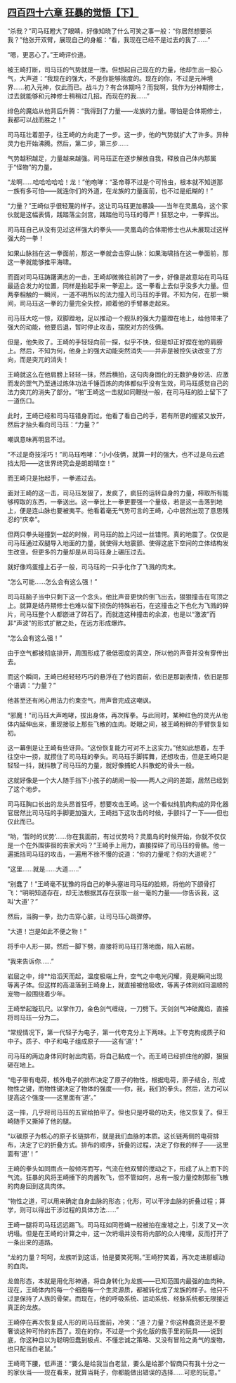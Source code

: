 ## [四百四十六章 狂暴的觉悟【下】](https://www.xxbiquge.com/11_11207/9199563.html)


  “杀我？”司马珏瞪大了眼睛，好像知晓了什么可笑之事一般：“你居然想要杀我？”他张开双臂，展现自己的身躯：“看，我现在已经不是过去的我了……”

  “嗯，更恶心了。”王崎评价道。

  被王崎打断，司马珏的气势就是一泄。但想起自己现在的力量，他却生出一股心气，大声道：“我现在的强大，不是你能够揣度的。现在的你，不过是元神境界……初入元神，仅此而已。战斗力？有合体期吗？而我啊，我作为分神期修士，过去就能够和元神修士稍稍过几招。而现在的我……”

  绯色的魔焰从他背后升腾：“我得到了力量——龙族的力量。哪怕是合体期修士，我都可以战而胜之！”

  司马珏壮着胆子，往王崎的方向走了一步。这一步，他的气势就扩大了许多。异种灵力也开始沸腾。然后，第二步，第三步……

  气势越积越足，力量越来越强。司马珏正在逐步解放自我，释放自己体内那属于“怪物”的力量。

  “龙啊……哈哈哈哈哈！龙！”他咆哮：“圣帝尊不过是个可怜虫，根本就不知道那一族有多可怕——就连你们的外道，在龙族的力量面前，也不过是纸糊的！”

  “力量？”王崎似乎很轻蔑的样子。这让司马珏更加暴躁——当年在灵凰岛，这个家伙就是这幅表情，践踏落尘剑宫，践踏他司马珏的尊严！狂怒之中，一拳挥出。

  司马珏自己从没有见过这样强大的拳头——灵凰岛的合体期修士也从未展现过这样强大的一拳！

  如果山脉挡在这一拳面前，那这一拳就会击穿山脉：如果海啸挡在这一拳面前，那这一拳就能够推平海啸。

  而面对司马珏踌躇满志的一击，王崎却微微往前跨了一步，好像是故意站在司马珏最适合发力的位置，同样是抬起手来一拳迎上。这一拳看上去似乎没多大力量。但两拳相触的一瞬间，一道不明所以的法力撞入司马珏的手臂。不知为何，在那一瞬间，司马珏这一拳的力量完全失控，顺着他的手臂暴走起来。

  司马珏大吃一惊，双脚蹬地，足以推动一个舰队的强大力量蹬在地上，给他带来了强大的动能，他要后退，暂时停止攻击，摆脱对方的伎俩。

  但是，他失败了。王崎的手轻轻向前一探，似乎不快，但是却正好捏在他的肩膀上。然后，不知为何，他身上的强大动能突然消失——并非是被控矢诀改变了方向，而是突兀的消失！

  王崎就这么在他肩膀上轻轻一抹，然后横拍，这句肉身固化的无数护身妙法、应激而发的罡气乃至通过炼体功法千锤百炼的肉体都似乎没有生效，司马珏感觉自己的法力突兀的消失了部分。“啪”王崎这一击就如同鞭挞一般，在司马珏的脸上留下了一道伤口。

  此时，王崎已经和司马珏错身而过。他看了看自己的手，若有所思的握紧又放开，然后才抬头看向司马珏：“力量？”

  嘲讽意味再明显不过。

  “不过是奇技淫巧！”司马珏咆哮：“小小伎俩，就算一时的强大，也不过是乌云遮挡太阳——这世界终究会是朗朗晴空！”

  而王崎只是抬起手，一拳递过去。

  面对王崎的这一击，司马珏发狠了，发疯了，疯狂的运转自身的力量，榨取所有能够榨取的东西，一拳送出。这一拳比上一拳更要强一个量级，若是这一击落到地上，便是连山脉也要被夷平。他看着毫无气势可言的王崎，心中居然出现了意思残忍的“庆幸”。

  但两只拳头碰撞到一起的时候，司马珏的脸上闪过一丝错愕。真的地震了。仅仅是司马珏通过双腿导入地面的力量，就使得大地震颤、使得这底下空间的立体结构发生改变。但更多的力量却是从司马珏身上碾压过去。

  就好像鸡蛋撞上石子一般，司马珏的一只手化作了飞溅的肉末。

  “怎么可能……怎么会有这么强！”

  司马珏脑子当中只剩下这一个念头。他比声音更快的倒飞出去，狠狠撞击在穹顶之上。就算是结丹期修士也难以留下损伤的特殊岩石，在这撞击之下也化为飞溅的碎片，司马珏整个人都嵌进了碎石了。而就连这种撞击的余波，也是以“激波”而非“声波”的形式扩散之处，在远方形成爆炸。

  “怎么会有这么强！”

  由于空气都被彻底排开，周围形成了极低密度的真空，所以他的声音并没有穿传出去。

  而这个瞬间，王崎已经轻轻巧巧的悬浮在了他的面前，依旧是那副表情，依旧是那个语调：“力量？”

  他甚至还有闲心用法力约束空气，用声音完成这嘲讽。

  “邪魔！”司马珏大声咆哮，拔出身体，再次挥拳。与此同时，某种红色的灵光从他体内延伸出来，重现接驳上那些飞散的血肉。眨眼之间，被王崎粉碎的手臂恢复如初。

  这一幕倒是让王崎有些讶异。“这份恢复能力可对不上这实力。”他如此想着，左手往空中一捞，就攒住了司马珏的拳头。司马珏手脚挥舞，还想攻击，但是王崎只是轻轻一抖，就抖散了司马珏的力量，就好像捕蛇人抖散蛇的骨头一般。

  这就好像是一个大人随手挡下小孩子的胡闹一般——两人之间的差距，居然已经到了这个地步。

  司马珏胸口长出的龙头昂首狂呼，想要攻击王崎。这一个看似纯肌肉构成的异化器官居然比司马珏的手脚更加强大，王崎挡下这攻击的时候，手颤抖了一下——但也仅此而已。

  “哟，‘暂时的优势’……你在我面前，有过优势吗？灵凰岛的时候开始，你就不仅仅是一个在外围徘徊的丧家犬吗？”王崎手上用力，直接捏碎了司马珏的骨骼。他一遍抵挡司马珏的攻击，一遍用不徐不慢的说道：“你的力量呢？你的大道呢？”

  “这里……就是……大道……”

  “别蠢了！”王崎毫不犹豫的将自己的拳头塞进司马珏的脸颊，将他的下颌骨打飞：“明明知道存在，却无法根据其存在获取一丝一毫的力量——你告诉我，这叫‘大道’？”

  然后，当胸一拳，劲力击穿心脏，让司马珏心跳骤停。

  “大道！岂是如此不便之物！”

  将手中人形一掷，然后一脚下劈，直接将司马珏打落地面，陷入岩层。

  “我来告诉你……”

  岩层之中，绯**焰滔天而起，温度极端上升，空气之中电光闪耀，竟是瞬间出现等离子体。但这样的高温落到王崎身上，就直接被他吸收，等离子体则如同温顺的宠物一般围绕着少年。

  王崎举起璇玑尺。以掌作刀，金色剑气缠绕，一刀劈下。天剑剑气冲破魔焰，直接将司马珏一分为二。

  “常规情况下，第一代轻子为电子，第一代夸克分上下两味。上下夸克构成质子和中子。质子、中子和电子组成原子——这有‘道’！”

  司马珏的两边身体同时射出肉筋，将自己黏成一个。而王崎已经抓住他的脚，狠狠砸在地上。

  “电子带有电荷，核外电子的排布决定了原子的物性，根据电荷，原子结合，形成物性之键，而物性键决定了物体的强度——你，我，我们的拳头。然后，法力可以提高这个强度——这里面有‘道’。”

  这一摔，几乎将司马珏的五官给拍平了。但也只是呼吸的功夫，他又恢复了。但王崎随手又撕掉了他的腿。

  “以碳原子为核心的原子长链排布，就是我们血脉的本质。这长链两侧的电荷排布，决定了它的折叠方式。排布的顺序，折叠的过程，决定了你我的样子——这里面有‘道’！”

  王崎的拳头如同雨点一般倾泻而写，气流在他双臂的搅动之下，形成了从上而下的气流。狂暴的风将王崎捶下的肉酱吹飞，但不管如何，总有一股力量控制那些飞散的肉身回到这具肉体。

  “物性之道，可以用来确定自身血脉的形态；化形，可以干涉血脉的折叠过程；算学，则可以得出干涉过程的具体方法……”

  王崎一腿将司马珏远远踢飞。司马珏如同苍蝇一般被拍在废墟之上，引发了又一次坍塌。但是在王崎的计算之中，这一次坍塌并没有将内部的众人掩埋，反而打开了一条出来的道路。

  “龙的力量？呵呵，龙族听到这话，怕是要笑死啊。”王崎狞笑着，再次走进那蠕动的血肉。

  龙兽形态，本就是用化形神通，将自身转化为龙族——已知范围内最强的血肉种。现在，王崎体内的每一个细胞每一个生灵源质，都被转化成了龙族的样子。他只不过是保持了人族的骨架。而现在，他的呼吸系统、运动系统、经脉系统都无限接近真正的龙族。

  王崎停在再次恢复成人形的司马珏面前，冷笑：“道？力量？你这种蠢货还是不要奢谈这种可怜的东西了。现在的你，不过是一个劣化版的我手里的玩具——说到底，你这种自以为聪明但蠢到极点、不懂忠诚之策略、又没有冒险之勇气的废物，也只配当白老鼠。”

  王崎弯下腰，低声道：“要么是给我当白老鼠，要么是给那个智商只有我十分之一的家伙当——现在看来，就算当耗子，你都能做出错误的选择……可悲的玩意。”
